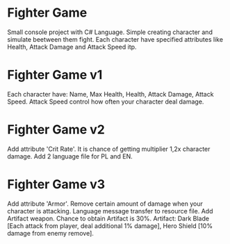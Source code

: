 # Fighter Game

Small console project with C# Language. Simple creating character and simulate
beetween them fight. Each character have specified attributes like Health, Attack Damage
and Attack Speed itp.

# Fighter Game v1

Each character have: Name, Max Health, Health, Attack Damage, Attack Speed. Attack Speed
control how often your character deal damage.

# Fighter Game v2
Add attribute 'Crit Rate'. It is chance of getting multiplier 1,2x character damage.
Add 2 language file for PL and EN.

# Fighter Game v3
Add attribute 'Armor'. Remove certain amount of damage when your character is attacking.
Language message transfer to resource file. Add Artifact weapon. Chance to obtain Artifact
is 30%. Artifact: Dark Blade [Each attack from player, deal additional 1% damage],
Hero Shield [10% damage from enemy remove].
